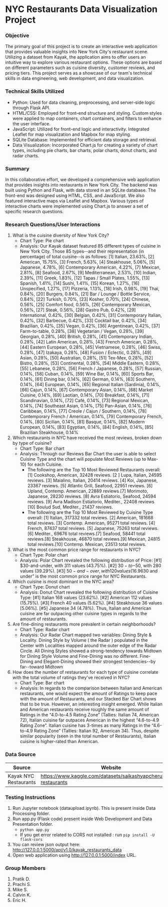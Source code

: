 # NYC Restaurants Data Visualization Project
### Objective
The primary goal of this project is to create an interactive web application that provides valuable insights into New York City's restaurant scene. Utilizing a dataset from Kayak, the application aims to offer users an intuitive way to explore various restaurant options. These options are based on different parameters such as cuisine diversity, customer reviews, and pricing tiers. This project serves as a showcase of our team's technical skills in data engineering, web development, and data visualization.

### Technical Skills Utilized
- Python: Used for data cleaning, preprocessing, and server-side logic through Flask API.
- HTML/CSS: Employed for front-end structure and styling. Custom styles were applied to map containers, chart containers, and filters to enhance the user interface.
- JavaScript: Utilized for front-end logic and interactivity. Integrated Leaflet for map visualization and Mapbox for map styling.
- SQLite Database: Implemented for efficient data storage and retrieval.
- Data Visualization: Incorporated Chart.js for creating a variety of chart types, including pie charts, bar charts, polar charts, donut charts, and radar charts.

### Summary
In this collaborative effort, we developed a comprehensive web application that provides insights into restaurants in New York City. The backend was built using Python and Flask, with data stored in an SQLite database. The front-end was designed using HTML, CSS, and JavaScript. We also featured interactive maps via Leaflet and Mapbox. Various types of interactive charts were implemented using Chart.js to answer a set of specific research questions.

### Research Questions/User Interactions
1. What is the cuisine diversity of New York City?
	- Chart Type: Pie chart
	- Analysis: Our Kayak dataset featured 85 different types of cuisine in New York City. Those 85 types--and their representation (in percentage) of total cuisine--is as follows:  [1] Italian, 23.63%, [2] American, 15.75%, [3] French, 5.63%, [4] Steakhouse, 5.06%, [5] Japanese, 4.78%, [6] Contemporary American, 4.22%, [7] Mexican, 2.81%, [8] Seafood, 2.67%, [9] Mediterranean, 2.53%, [10] Indian, 2.39%, [11] Greek, 1.83%, [12] Tapas / Small Plates, 1.55%, [13] Spanish, 1.41%, [14] Sushi, 1.41%, [15] Korean, 1.27%, [16] Unspecified, 1.27%, [17] Pizzeria, 1.13%, [18] Irish, 0.98%, [19] Thaï, 0.84%, [20] Burgers, 0.84%, [21] Bar / Lounge / Bottle Service, 0.84%, [22] Turkish, 0.70%, [23] Kosher, 0.70%, [24] Chinese, 0.56%, [25] Comfort food, 0.56%, [26] Contemporary Mexican, 0.56%, [27] Steak, 0.56%, [28] Gastro Pub, 0.42%, [29] International, 0.42%, [30] Belgian, 0.42%, [31] Contemporary Italian, 0.42%, [32] Barbecue, 0.42%, [33] Cocktail bar, 0.42%, [34] Brazilian, 0.42%, [35] Vegan, 0.42%, [36] Argentinean, 0.42%, [37] Farm-to-table, 0.28%, [38] Vegetarian / Vegan, 0.28%, [39] Georgian, 0.28%, [40] British, 0.28%, [41] Contemporary Indian, 0.28%, [42] Latin American, 0.28%, [43] French American, 0.28%, [44] Eastern European, 0.28%, [45] Vietnamese, 0.28%, [46] Swiss, 0.28%, [47] Izakaya, 0.28%, [48] Fusion / Eclectic, 0.28%, [49] Asian, 0.28%, [50] Australian, 0.28%, [51] Tex-Mex, 0.28%, [52] Bistro, 0.28%, [53] Continental, 0.28%, [54] Middle Eastern, 0.28%, [55] Lebanese, 0.28%, [56] French / Japanese, 0.28%, [57] Russian, 0.14%, [58] Cuban, 0.14%, [59] Wine Bar, 0.14%, [60] Sports Bar, 0.14%, [61] Dining bar, 0.14%, [62] German, 0.14%, [63] Southern, 0.14%, [64] European, 0.14%, [65] Regional Italian (Sardinia), 0.14%, [66] Cajun, 0.14%, [67] Contemporary Asian, 0.14%, [68] Market Cuisine, 0.14%, [69] Laotian, 0.14%, [70] Breakfast, 0.14%, [71] Scandinavian, 0.14%, [72] Café, 0.14%, [73] Regional Mexican, 0.14%, [74] Southeast Asian, 0.14%, [75] Pan-Asian, 0.14%, [76] Caribbean, 0.14%, [77] Creole / Cajun / Southern, 0.14%, [78] Contemporary French / American, 0.14%, [79] Contemporary French, 0.14%, [80] Sicilian, 0.14%, [81] Basque, 0.14%, [82] Modern European, 0.14%, [83] Egyptian, 0.14%, [84] English, 0.14%, [85] Brazilian Steakhouse, 0.14%
1. Which restaurants in NYC have received the most reviews, broken down by type of cuisine?
	- Chart Type: Bar chart
	- Analysis: Through our Reviews Bar Chart the user is able to select Cuisine Type and the chart will populate Most Reviews (up to Max-10) for each Cuisine.
		- The following are the Top 10 Most Reviewed Restaurants overall: [1] Cookshop, American, 32428 reviews. [2 ] Lupa, Italian, 24595 reviews. [3] Maialino, Italian, 20414 reviews. [4] Koi, Japanese, 23367 reviews. [5] Atlantic Grill, Seafood, 22951 reviews. [6] Upland, Contemp. American, 22889 reviews [7] Morimoto, Japanese, 28230 reviews. [8] Avra Estiatorio, Seafood, 24594 reviews. [9] Avra Madison Estiatorio, Mediter., 22408 reviews [10] Boulud Sud, Mediter., 21437 reviews.
		- The following are the Top 10 Most Reviewed by Cuisine Type overall: [1] Italian, 317332 total reviews. [2] American, 181668 total reviews. [3] Contemp. American, 95271 total reviews. [4] French, 87437 total reviews. [5] Japanese, 75263 total reviews. [6] Mediter., 69676 total reviews.[7] Seafood, 58441 total reviews.[8] Steakhouse, 46870 total reviews.[9] Mexican, 24815 total reviews.[10] Contemp. Mexican, 23513 total reviews.
1. What is the most common price range for restaurants in NYC?
	- Chart Type: Polar chart
	- Analysis: Polar Chart revealed the following distribution of Price: [#1] $30-and-under, with 311 values (43.75%). [#2] $30-to-$50, with 280 values (39.29%). [#3] $50-and-over, with 120 values (16.96%). Thus “$30 and under” is the most common price range for NYC Restaurants.
1. Which cuisine is most dominant in the NYC area?
	- Chart Type: Donut chart
	- Analysis: Donut Chart revealed the following distribution of Cuisine Type: [#1] Italian 168 values (23.62%). [#2] American 112 values (15.75%). [#3] French 40 values (5.62%). [#4] Steakhouse 36 values [5.06%]. [#5] Japanese 34 (4.78%). Thus, Italian and American cuisine are far outpacing other cuisine types in regards to the amount of restaurants.
1. Are fine-dining restaurants more prevalent in certain neighborhoods?
	- Chart Type: Radar chart
	- Analysis: Our Radar Chart mapped two variables: Dining Style & Locality. Dining Style by Volume ( the Radar ) populated in the Center with Localities mapped around the outer edge of the Radar Circle. All Dining Styles showed a strong-tendency towards Midtown for Dining Style Volume and Fine-Dining was no different. Fine-Dining and Elegant-Dining showed their strongest tendencies--by far--toward Midtown
1. How does the number of restaurants for each type of cuisine correlate with the total volume of ratings they've received in NYC?
	- Chart Type: Bar chart
	- Analysis: In regards to the comparison between Italian and American restaurants, one would expect the amount of Ratings to keep pace with the amount of Restaurants, and our Stacked Bar Chart shows that to be true. However, an interesting insight emerged. While Italian and American restaurants receive roughly the same amount of Ratings in the “4.0-to-4.5 Rating Zone” (Tallies: Italian 74, American 72), Italian cuisine far outpaces American in the highest “4.6-to-4.9 Rating Zone”. Italian cuisine has 3-times as many Ratings in the “4.6-to-4.9 Rating Zone” (Tallies: Italian 92, American 34). Thus, despite similar popularity (seen in the total number of Restaurants), Italian cuisine is higher-rated than American. 

### Data Source
|Source|Website|
|---|---|
|Kayak NYC Restaurants|https://www.kaggle.com/datasets/saikashyapcheruku/nyc-restaurants|

### Testing Instructions
1. Run Jupyter notebook (dataupload.ipynb). This is present inside Data Processing folder.
2. Run app.py (Flask code) present inside Web Development and Data Presentation folder.
   - `python app.py`
   - If you get error related to CORS not installed : run `pip install -U flask-cors`
4. You can review json output here: http://127.0.0.1:5000/api/v1.0/kayak_restaurants_data
5. Open web application using http://127.0.0.1:5000/index URL.


### Group Members

1. Pratik D.
1. Prachi S.
1. Mike S.
1. Calvin K.
1. Eric H.
